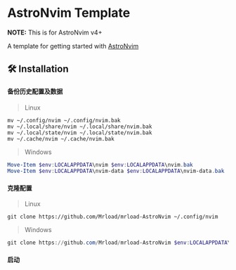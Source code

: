 # AstroNvim Template

**NOTE:** This is for AstroNvim v4+

A template for getting started with [AstroNvim](https://github.com/AstroNvim/AstroNvim)

## 🛠️ Installation

#### 备份历史配置及数据

> Linux

```shell
mv ~/.config/nvim ~/.config/nvim.bak
mv ~/.local/share/nvim ~/.local/share/nvim.bak
mv ~/.local/state/nvim ~/.local/state/nvim.bak
mv ~/.cache/nvim ~/.cache/nvim.bak
```

> Windows

```powershell
Move-Item $env:LOCALAPPDATA\nvim $env:LOCALAPPDATA\nvim.bak
Move-Item $env:LOCALAPPDATA\nvim-data $env:LOCALAPPDATA\nvim-data.bak
```

#### 克隆配置

> Linux

```shell
git clone https://github.com/Mrload/mrload-AstroNvim ~/.config/nvim
```

> Windows

```powershell
git clone https://github.com/Mrload/mrload-AstroNvim $env:LOCALAPPDATA\nvim
```

#### 启动

